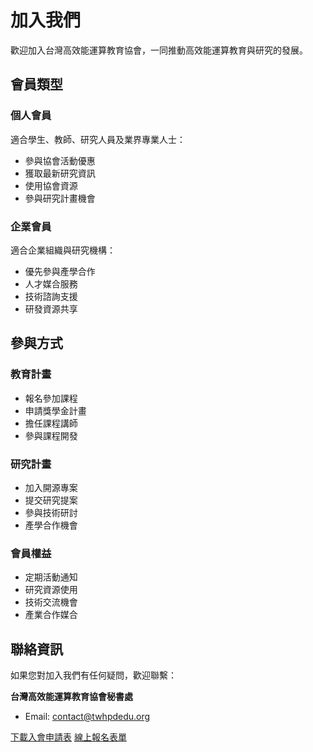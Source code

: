 # 加入我們

歡迎加入台灣高效能運算教育協會，一同推動高效能運算教育與研究的發展。

## 會員類型

### 個人會員
適合學生、教師、研究人員及業界專業人士：
- 參與協會活動優惠
- 獲取最新研究資訊
- 使用協會資源
- 參與研究計畫機會

### 企業會員
適合企業組織與研究機構：
- 優先參與產學合作
- 人才媒合服務
- 技術諮詢支援
- 研發資源共享

## 參與方式

### 教育計畫
- 報名參加課程
- 申請獎學金計畫
- 擔任課程講師
- 參與課程開發

### 研究計畫
- 加入開源專案
- 提交研究提案
- 參與技術研討
- 產學合作機會

### 會員權益
- 定期活動通知
- 研究資源使用
- 技術交流機會
- 產業合作媒合

## 聯絡資訊

如果您對加入我們有任何疑問，歡迎聯繫：

**台灣高效能運算教育協會秘書處**
- Email: contact@twhpdedu.org

[下載入會申請表](#)
[線上報名表單](#)
